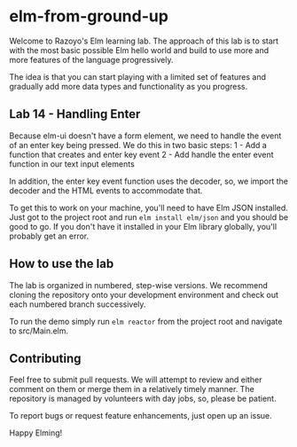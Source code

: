 # elm-from-ground-up

Welcome to Razoyo's Elm learning lab. The approach of this lab is to start with the most basic possible Elm hello world and build to use more and more features of the language progressively.

The idea is that you can start playing with a limited set of features and gradually add more data types and functionality as you progress.

## Lab 14 - Handling Enter

Because elm-ui doesn't have a form element, we need to handle the event of an enter key being pressed. We do this in two basic steps:
1 - Add a function that creates and enter key event 
2 - Add handle the enter event function in our text input elements

In addition, the enter key event function uses the decoder, so, we import the decoder and the HTML events to accommodate that.

To get this to work on your machine, you'll need to have Elm JSON installed. Just got to the project root and run `elm install elm/json` and you should be good to go. If you don't have it installed in your Elm library globally, you'll probably get an error.

## How to use the lab

The lab is organized in numbered, step-wise versions. We recommend cloning the repository onto your development environment and check out each numbered branch successively.

To run the demo simply run `elm reactor` from the project root and navigate to src/Main.elm.

## Contributing

Feel free to submit pull requests. We will attempt to review and either comment on them or merge them in a relatively timely manner. The repository is managed by volunteers with day jobs, so, please be patient.

To report bugs or request feature enhancements, just open up an issue.

Happy Elming!
